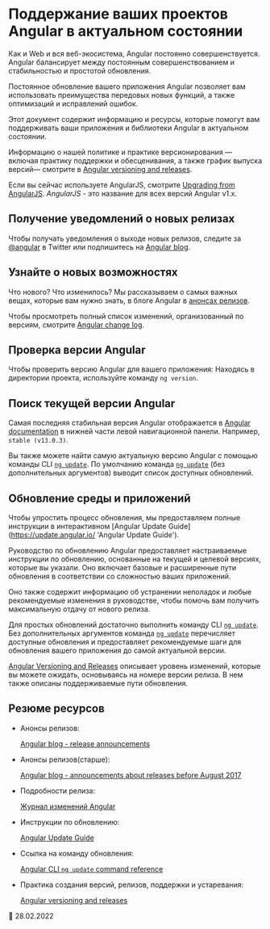 # Поддержание ваших проектов Angular в актуальном состоянии

Как и Web и вся веб-экосистема, Angular постоянно совершенствуется. Angular балансирует между постоянным совершенствованием и стабильностью и простотой обновления.

Постоянное обновление вашего приложения Angular позволяет вам использовать преимущества передовых новых функций, а также оптимизаций и исправлений ошибок.

Этот документ содержит информацию и ресурсы, которые помогут вам поддерживать ваши приложения и библиотеки Angular в актуальном состоянии.

Информацию о нашей политике и практике версионирования &mdash; включая практику поддержки и обесценивания, а также график выпуска версий&mdash; смотрите в [Angular versioning and releases](guide/releases 'Angular versioning and releases').

<div class="alert is-helpful">

Если вы сейчас используете AngularJS, смотрите [Upgrading from AngularJS](guide/upgrade 'Upgrading from Angular JS'). _AngularJS_ - это название для всех версий Angular v1.x.

</div>

<a id="announce"></a>

## Получение уведомлений о новых релизах

Чтобы получать уведомления о выходе новых релизов, следите за [@angular](https://twitter.com/angular '@angular on Twitter') в Twitter или подпишитесь на [Angular blog](https://blog.angular.io 'Angular blog').

<a id="learn"></a>

## Узнайте о новых возможностях

Что нового? Что изменилось? Мы рассказываем о самых важных вещах, которые вам нужно знать, в блоге Angular в [анонсах релизов](https://blog.angular.io/tagged/release%20notes 'Angular blog - release announcements').

Чтобы просмотреть полный список изменений, организованный по версиям, смотрите [Angular change log](https://github.com/angular/angular/blob/main/CHANGELOG.md 'Angular change log').

<a id="checking-version-app"></a>

## Проверка версии Angular

Чтобы проверить версию Angular для вашего приложения: Находясь в директории проекта, используйте команду `ng version`.

<a id="checking-version-angular"></a>

## Поиск текущей версии Angular

Самая последняя стабильная версия Angular отображается в [Angular documentation](docs 'Angular documentation') в нижней части левой навигационной панели. Например, `stable (v13.0.3)`.

Вы также можете найти самую актуальную версию Angular с помощью команды CLI [`ng update`](cli/update). По умолчанию команда [`ng update`](cli/update) (без дополнительных аргументов) выводит список доступных обновлений.

<a id="update"></a>

## Обновление среды и приложений

Чтобы упростить процесс обновления, мы предоставляем полные инструкции в интерактивном [Angular Update Guide] (https://update.angular.io/ 'Angular Update Guide').

Руководство по обновлению Angular предоставляет настраиваемые инструкции по обновлению, основанные на текущей и целевой версиях, которые вы указали. Оно включает базовые и расширенные пути обновления в соответствии со сложностью ваших приложений.

Оно также содержит информацию об устранении неполадок и любые рекомендуемые изменения в руководстве, чтобы помочь вам получить максимальную отдачу от нового релиза.

Для простых обновлений достаточно выполнить команду CLI [`ng update`](cli/update). Без дополнительных аргументов команда [`ng update`](cli/update) перечисляет доступные обновления и предоставляет рекомендуемые шаги для обновления вашего приложения до самой актуальной версии.

[Angular Versioning and Releases](guide/releases#versioning 'Angular Release Practices, Versioning') описывает уровень изменений, которые вы можете ожидать, основываясь на номере версии релиза. В нем также описаны поддерживаемые пути обновления.

<a id="resources"></a>

## Резюме ресурсов

-   Анонсы релизов:

    [Angular blog - release announcements](https://blog.angular.io/tagged/release%20notes 'Angular blog announcements about recent releases')

-   Анонсы релизов\(старше\):

    [Angular blog - announcements about releases before August 2017](https://blog.angularjs.org/search?q=available&by-date=true 'Angular blog announcements about releases before August 2017')

-   Подробности релиза:

    [Журнал изменений Angular](https://github.com/angular/angular/blob/main/CHANGELOG.md 'Журнал изменений Angular')

-   Инструкции по обновлению:

    [Angular Update Guide](https://update.angular.io/ 'Руководство по обновлению Angular')

-   Ссылка на команду обновления:

    [Angular CLI `ng update` command reference](cli/update)

-   Практика создания версий, релизов, поддержки и устаревания:

    [Angular versioning and releases](guide/releases 'Angular versioning and releases')

<!-- links -->

<!-- external links -->

<!-- end links -->

:date: 28.02.2022
